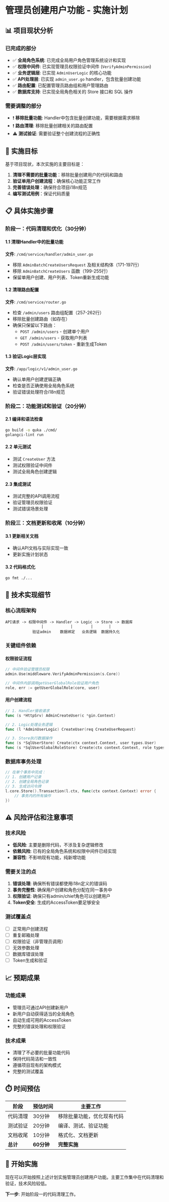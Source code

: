 # 管理员创建用户功能 - 实施计划

## 📊 项目现状分析

### 已完成的部分
- ✅ **全局角色系统**: 已完成全局用户角色管理系统设计和实现
- ✅ **权限中间件**: 已实现管理员权限验证中间件 (`VerifyAdminPermission`)
- ✅ **业务逻辑层**: 已实现 `AdminUserLogic` 的核心功能
- ✅ **API处理层**: 已实现 `admin_user.go` handler，包含批量创建功能
- ✅ **路由配置**: 已配置管理员路由组和用户管理路由
- ✅ **数据库支持**: 已实现全局角色相关的 Store 接口和 SQL 操作

### 需要调整的部分
- ❗ **移除批量功能**: Handler中包含批量创建功能，需要根据需求移除
- ❗ **路由清理**: 移除批量创建相关的路由配置
- ⚠️ **测试验证**: 需要验证整个创建流程的正确性

## 🎯 实施目标

基于项目现状，本次实施的主要目标是：
1. **清理不需要的批量功能**：移除批量创建用户的代码和路由
2. **验证单用户创建流程**：确保核心功能正常工作
3. **完善错误处理**：确保符合项目i18n规范
4. **编写测试用例**：保证代码质量

## 📋 具体实施步骤

### 阶段一：代码清理和优化（30分钟）

#### 1.1 清理Handler中的批量功能
**文件**: `/cmd/service/handler/admin_user.go`
- 移除 `AdminBatchCreateUsersRequest` 及相关结构体（171-197行）
- 移除 `AdminBatchCreateUsers` 函数（199-255行）
- 保留单用户创建、用户列表、Token重新生成功能

#### 1.2 清理路由配置
**文件**: `/cmd/service/router.go`  
- 检查 `/admin/users` 路由组配置（257-262行）
- 移除批量创建路由（如存在）
- 确保只保留以下路由：
  - `POST /admin/users` - 创建单个用户
  - `GET /admin/users` - 获取用户列表  
  - `POST /admin/users/token` - 重新生成Token

#### 1.3 验证Logic层实现
**文件**: `/app/logic/v1/admin_user.go`
- 确认单用户创建逻辑正确
- 检查是否正确使用全局角色系统
- 验证错误处理符合i18n规范

### 阶段二：功能测试和验证（20分钟）

#### 2.1 编译和语法检查
```bash
go build -o quka ./cmd/
golangci-lint run
```

#### 2.2 单元测试
- 测试 `CreateUser` 方法
- 测试权限验证中间件
- 测试全局角色创建逻辑

#### 2.3 集成测试
- 测试完整的API调用流程
- 验证管理员权限验证
- 测试错误场景处理

### 阶段三：文档更新和收尾（10分钟）

#### 3.1 更新相关文档
- 确认API文档与实际实现一致
- 更新实施计划状态

#### 3.2 代码格式化
```bash
go fmt ./...
```

## 🔧 技术实现细节

### 核心流程架构
```
API请求 -> 权限中间件 -> Handler -> Logic -> Store -> 数据库
                |            |        |       |
            验证admin    数据绑定   业务逻辑  数据持久化
```

### 关键组件依赖

#### 权限验证流程
```go
// 中间件验证管理员权限
admin.Use(middleware.VerifyAdminPermission(s.Core))

// 中间件内部调用getUserGlobalRole验证用户角色
role, err := getUserGlobalRole(core, user)
```

#### 用户创建流程
```go
// 1. Handler接收请求
func (s *HttpSrv) AdminCreateUser(c *gin.Context)

// 2. Logic处理业务逻辑  
func (l *AdminUserLogic) CreateUser(req CreateUserRequest) 

// 3. Store执行数据操作
func (s *SqlUserStore) Create(ctx context.Context, user types.User)
func (s *SqlUserGlobalRoleStore) Create(ctx context.Context, role types.UserGlobalRole)
```

### 数据库事务处理
```go
// 在单个事务中完成：
// 1. 创建用户记录
// 2. 创建全局角色记录
// 3. 生成访问令牌
l.core.Store().Transaction(l.ctx, func(ctx context.Context) error {
    // 事务内的所有操作
})
```

## ⚠️ 风险评估和注意事项

### 技术风险
- **低风险**: 主要是删除代码，不涉及复杂逻辑修改
- **依赖风险**: 已有的全局角色系统和权限中间件已经实现
- **兼容性**: 不影响现有功能，纯新增功能

### 需要关注的点
1. **错误处理**: 确保所有错误都使用i18n定义的错误码
2. **事务完整性**: 确保用户创建和角色分配在同一事务中
3. **权限验证**: 确保只有admin/chief角色可以创建用户
4. **Token安全**: 生成的AccessToken要足够安全

### 测试覆盖点
- [ ] 正常用户创建流程
- [ ] 重复邮箱处理
- [ ] 权限验证（非管理员调用）
- [ ] 无效参数处理
- [ ] 数据库错误处理
- [ ] Token生成和验证

## 📈 预期成果

### 功能成果
- 管理员可通过API创建新用户
- 新用户自动获得适当的全局角色
- 自动生成可用的AccessToken
- 完整的错误处理和权限验证

### 技术成果  
- 清理了不必要的批量功能代码
- 保持代码简洁和一致性
- 遵循项目现有的架构模式
- 完整的测试覆盖

## ⏱️ 时间预估

| 阶段 | 预估时间 | 主要工作 |
|------|----------|----------|
| 代码清理 | 30分钟 | 移除批量功能，优化现有代码 |
| 测试验证 | 20分钟 | 编译、测试、验证功能 |
| 文档收尾 | 10分钟 | 格式化、文档更新 |
| **总计** | **60分钟** | **完整实施** |

## 🚀 开始实施

现在可以开始按照上述计划实施管理员创建用户功能。主要工作集中在代码清理和验证，技术风险较低。

**下一步**: 开始阶段一的代码清理工作。